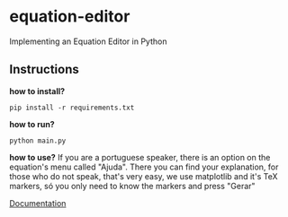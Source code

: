 # equation-editor
Implementing an Equation Editor in Python

## Instructions
**how to install?** 
```
pip install -r requirements.txt
```

**how to run?** 
```
python main.py
```


**how to use?** 
If you are a portuguese speaker, there is an option on the equation's menu called "Ajuda". There you can find your explanation, for those who do not speak, that's very
easy, we use matplotlib and it's TeX markers, só you only need to know the markers and press "Gerar"

<a href='https://matplotlib.org/stable/tutorials/text/mathtext.html'>Documentation</a>

